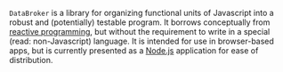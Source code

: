 `DataBroker` is a library for organizing functional units of Javascript into a robust and (potentially) testable program. It borrows conceptually from [reactive programming](http://en.wikipedia.org/wiki/Reactive_programming), but without the requirement to write in a special (read: non-Javascript) language. It is intended for use in browser-based apps, but is currently presented as a [Node.js](http://nodejs.org) application for ease of distribution.
